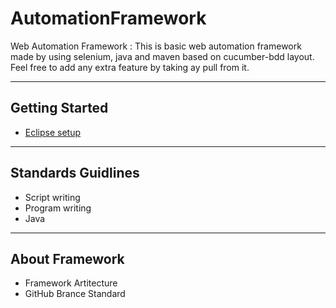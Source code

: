 # AutomationFramework
Web Automation Framework : This is basic web automation framework made by using selenium, java and maven based on cucumber-bdd layout. Feel free to add any extra feature by taking ay pull from it.
<hr>
<h2>Getting Started</h2>
<ul>
  <li>
    <a href="https://raviprakashh.medium.com/eclipse-set-up-for-automation-4e4cf9eea284" target="_blank">Eclipse setup</a>
  </li>
</ul>

<hr>
<h2>Standards Guidlines</h2>
<ul>
  <li>Script writing</li>
  <li>Program writing</li>
  <li>Java</li>
</ul>

<hr>
<h2>About Framework</h2>
<ul>
  <li>Framework Artitecture</li>
  <li>GitHub Brance Standard</li>
</ul>
